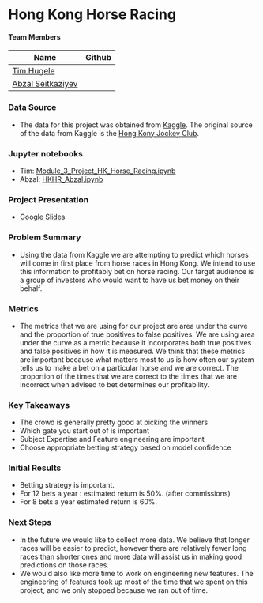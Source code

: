 # Hong Kong Horse Racing

#### Team Members

|Name     |  Github   | 
|---------|-----------------|
|[Tim Hugele](https://github.com/timhugele)
|[Abzal Seitkaziyev](https://github.com/xs-abzal)


### Data Source
* The data for this project was obtained from [Kaggle](https://www.kaggle.com/gdaley/hkracing). The original source of the data from Kaggle is the [Hong Kony Jockey Club](https://racing.hkjc.com/racing/english/index.aspx).

### Jupyter notebooks
* Tim: [Module_3_Project_HK_Horse_Racing.ipynb](https://github.com/timhugele/Hong_Kong_Horse_Racing/blob/master/Module_3_Project_HK_Horse_Racing.ipynb)
* Abzal: [HKHR_Abzal.ipynb](https://github.com/timhugele/Hong_Kong_Horse_Racing/blob/Abzal/HKHR_Abzal.ipynb)

### Project Presentation
* [Google Slides](https://docs.google.com/presentation/d/1equvB3q35yTqE2_hQVRzISJnZNZJ1_PD9xE36v_rqx0/edit#slide=id.g73c1a3de1a_2_19)

### Problem Summary
* Using the data from Kaggle we are attempting to predict which horses will come in first place from horse races in Hong Kong. We intend to use this information to profitably bet on horse racing. Our target audience is a group of investors who would want to have us bet money on their behalf.

### Metrics
* The metrics that we are using for our project are area under the curve and the proportion of true positives to false positives. We are using area under the curve as a metric because it incorporates both true positives and false positives in how it is measured. We think that these metrics are important because what matters most to us is how often our system tells us to make a bet on a particular horse and we are correct. The proportion of the times that we are correct to the times that we are incorrect when advised to bet determines our profitability.

### Key Takeaways
* The crowd is generally pretty good at picking the winners
* Which gate you start out of is important
* Subject Expertise and Feature engineering are important
* Choose appropriate betting strategy based on model confidence

### Initial Results
* Betting strategy is important.
* For 12 bets a year : estimated return is 50%. (after commissions)
* For 8 bets a year estimated return is 60%.

### Next Steps
* In the future we would like to collect more data. We believe that longer races will be easier to predict, however there are relatively fewer long races than shorter ones and more data will assist us in making good predictions on those races.
* We would also like more time to work on engineering new features. The engineering of features took up most of the time that we spent on this project, and we only stopped because we ran out of time. 




 






